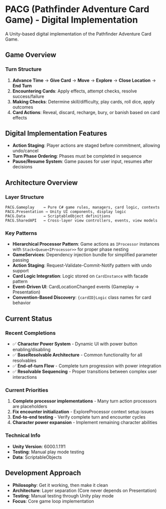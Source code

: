 # PACG (Pathfinder Adventure Card Game) - Digital Implementation

A Unity-based digital implementation of the Pathfinder Adventure Card Game.

## Game Overview

### Turn Structure
1. **Advance Time** → **Give Card** → **Move** → **Explore** → **Close Location** → **End Turn**
2. **Encountering Cards**: Apply effects, attempt checks, resolve success/failure
3. **Making Checks**: Determine skill/difficulty, play cards, roll dice, apply outcomes
4. **Card Actions**: Reveal, discard, recharge, bury, or banish based on card effects

## Digital Implementation Features

- **Action Staging**: Player actions are staged before commitment, allowing undo/cancel
- **Turn Phase Ordering**: Phases must be completed in sequence
- **Pause/Resume System**: Game pauses for user input, resumes after decisions

## Architecture Overview

### Layer Structure
```
PACG.Gameplay    → Pure C# game rules, managers, card logic, contexts
PACG.Presentation → Unity UI components, display logic
PACG.Data        → ScriptableObject definitions
PACG.SharedAPI   → Cross-layer view controllers, events, view models
```

### Key Patterns
- **Hierarchical Processor Pattern**: Game actions as `IProcessor` instances with `Stack<Queue<IProcessor>>` for proper phase nesting
- **GameServices**: Dependency injection bundle for simplified parameter passing
- **Action Staging**: Request-Validate-Commit-Notify pattern with undo support
- **Card Logic Integration**: Logic stored on `CardInstance` with facade pattern
- **Event-Driven UI**: CardLocationChanged events (Gameplay → Presentation)
- **Convention-Based Discovery**: `{cardID}Logic` class names for card behavior

## Current Status

### Recent Completions
- ✅ **Character Power System** - Dynamic UI with power button enabling/disabling
- ✅ **BaseResolvable Architecture** - Common functionality for all resolvables
- ✅ **End-of-turn Flow** - Complete turn progression with power integration
- ✅ **Resolvable Sequencing** - Proper transitions between complex user interactions

### Current Priorities
1. **Complete processor implementations** - Many turn action processors are placeholders
2. **Fix encounter initialization** - ExploreProcessor context setup issues
3. **End-to-end testing** - Verify complete turn and encounter cycles
4. **Character power expansion** - Implement remaining character abilities

### Technical Info
- **Unity Version**: 6000.1.11f1
- **Testing**: Manual play mode testing
- **Data**: ScriptableObjects

## Development Approach

- **Philosophy**: Get it working, then make it clean
- **Architecture**: Layer separation (Core never depends on Presentation)
- **Testing**: Manual testing through Unity play mode
- **Focus**: Core game loop implementation